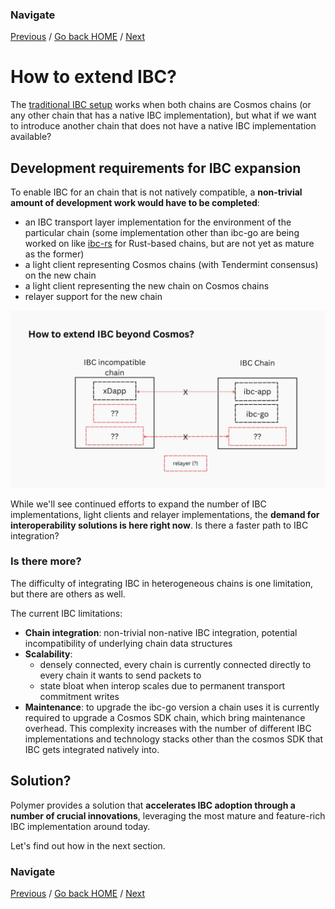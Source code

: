 ### Navigate

[Previous](./2-ibc.md) / [Go back HOME](../index.md) / [Next](./4-multi-hop.md)

# How to extend IBC?

The [traditional IBC setup](./2-ibc.md/#ibc-as-you-know-it-already) works when both chains are Cosmos chains (or any other chain that has a native IBC implementation), but what if we want to introduce another chain that does not have a native IBC implementation available?

## Development requirements for IBC expansion

To enable IBC for an chain that is not natively compatible, a **non-trivial amount of development work would have to be completed**:

- an IBC transport layer implementation for the environment of the particular chain (some implementation other than ibc-go are being worked on like [ibc-rs](https://github.com/cosmos/ibc-rs) for Rust-based chains, but are not yet as mature as the former)
- a light client representing Cosmos chains (with Tendermint consensus) on the new chain
- a light client representing the new chain on Cosmos chains
- relayer support for the new chain

![How to extend IBC beyond Cosmos](../../assets/images/poly-arch/9.jpg)

While we'll see continued efforts to expand the number of IBC implementations, light clients and relayer implementations, the **demand for interoperability solutions is here right now**. Is there a faster path to IBC integration?

### Is there more?

The difficulty of integrating IBC in heterogeneous chains is one limitation, but there are others as well.

The current IBC limitations:

- **Chain integration**: non-trivial non-native IBC integration, potential incompatibility of underlying chain data structures
- **Scalability**:
  - densely connected, every chain is currently connected directly to every chain it wants to send packets to
  - state bloat when interop scales due to permanent transport commitment writes
- **Maintenance**: to upgrade the ibc-go version a chain uses it is currently required to upgrade a Cosmos SDK chain, which bring maintenance overhead. This complexity increases with the number of different IBC implementations and technology stacks other than the cosmos SDK that IBC gets integrated natively into.

## Solution?

Polymer provides a solution that **accelerates IBC adoption through a number of crucial innovations**, leveraging the most mature and feature-rich IBC implementation around today.

Let's find out how in the next section.

### Navigate

[Previous](./2-ibc.md) / [Go back HOME](../index.md) / [Next](./4-multi-hop.md)
